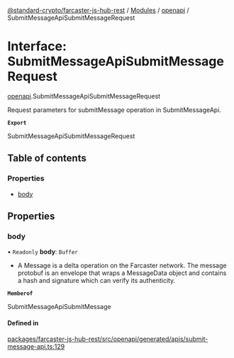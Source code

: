 [@standard-crypto/farcaster-js-hub-rest](../README.md) / [Modules](../modules.md) / [openapi](../modules/openapi.md) / SubmitMessageApiSubmitMessageRequest

# Interface: SubmitMessageApiSubmitMessageRequest

[openapi](../modules/openapi.md).SubmitMessageApiSubmitMessageRequest

Request parameters for submitMessage operation in SubmitMessageApi.

**`Export`**

SubmitMessageApiSubmitMessageRequest

## Table of contents

### Properties

- [body](openapi.SubmitMessageApiSubmitMessageRequest.md#body)

## Properties

### body

• `Readonly` **body**: `Buffer`

*  A Message is a delta operation on the Farcaster network. The message protobuf is an envelope  that wraps a MessageData object and contains a hash and signature which can verify its authenticity.

**`Memberof`**

SubmitMessageApiSubmitMessage

#### Defined in

[packages/farcaster-js-hub-rest/src/openapi/generated/apis/submit-message-api.ts:129](https://github.com/standard-crypto/farcaster-js/blob/main/packages/farcaster-js-hub-rest/src/openapi/generated/apis/submit-message-api.ts#L129)
